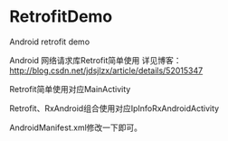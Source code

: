 # RetrofitDemo
Android retrofit demo

Android 网络请求库Retrofit简单使用  详见博客：http://blog.csdn.net/jdsjlzx/article/details/52015347

Retrofit简单使用对应MainActivity

Retrofit、RxAndroid组合使用对应IpInfoRxAndroidActivity

AndroidManifest.xml修改一下即可。

